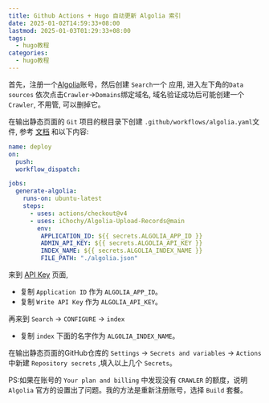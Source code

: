 ```yaml
---
title: Github Actions + Hugo 自动更新 Algolia 索引
date: 2025-01-02T14:59:33+08:00
lastmod: 2025-01-03T01:29:33+08:00
tags:
  - hugo教程
categories:
  - hugo教程
---
```


首先，注册一个[Algolia](https://www.algolia.com/)账号，然后创建 `Search`一个 应用, 进入左下角的`Data sources` 依次点击`Crawler`→`Domains`绑定域名, 域名验证成功后可能创建一个`Crawler`, 不用管, 可以删掉它。  

在输出静态页面的 `Git` 项目的根目录下创建 `.github/workflows/algolia.yaml`文件, 参考 [文档](https://github.com/caibingcheng/hugo-algolia2) 和以下内容:

```yaml
name: deploy
on:
  push:
  workflow_dispatch:

jobs:
  generate-algolia:
    runs-on: ubuntu-latest
    steps:
      - uses: actions/checkout@v4
      - uses: iChochy/Algolia-Upload-Records@main
        env:
         APPLICATION_ID: ${{ secrets.ALGOLIA_APP_ID }}
         ADMIN_API_KEY: ${{ secrets.ALGOLIA_API_KEY }}
         INDEX_NAME: ${{ secrets.ALGOLIA_INDEX_NAME }}
         FILE_PATH: "./algolia.json"
```

来到 [API Key](https://dashboard.algolia.com/account/api-keys?) 页面,

- 复制 `Application ID` 作为 `ALGOLIA_APP_ID`。  
- 复制 `Write API Key` 作为 `ALGOLIA_API_KEY`。

再来到 `Search` → `CONFIGURE` → `index` 

- 复制 `index` 下面的名字作为 `ALGOLIA_INDEX_NAME`。

  

在输出静态页面的GitHub仓库的 `Settings` → `Secrets and variables` → `Actions` 中新建 `Repository secrets` ,填入以上几个 `Secrets`。  



PS:如果在账号的 `Your plan and billing` 中发现没有 `CRAWLER` 的额度，说明 `Algolia` 官方的设置出了问题。我的方法是重新注册账号，选择 `Build` 套餐。
